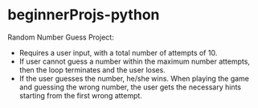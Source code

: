# beginnerProjs-python
Random Number Guess Project: 
  - Requires a user input, with a total number of attempts of 10. 
  - If user cannot guess a number within the maximum number attempts, then the loop terminates and the user loses. 
  - If the user guesses the number, he/she wins. 
 When playing the game and guessing the wrong number, the user gets the necessary hints starting from the first wrong attempt. 
